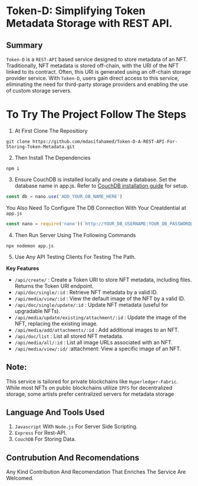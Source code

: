 # Token-D: Simplifying Token Metadata Storage with REST API.

## Summary
`Token-D` is a `REST-API` based service designed to store metadata of an NFT. Traditionally, NFT metadata is stored off-chain, with the URI of the NFT linked to its contract. Often, this URI is generated using an off-chain storage provider service. With `Token-D`, users gain direct access to this service, eliminating the need for third-party storage providers and enabling the use of custom storage servers.
# To Try The Project Follow The Steps
1. At First Clone The Repositiory

```shell
git clone https://github.com/mdasifahamed/Token-D-A-REST-API-For-Storing-Token-Metadata.git
```
2. Then Install The Dependencies

```shell
npm i
```
3. Ensure CouchDB is installed locally and create a database. Set the database name in app.js. Refer to  <a href='https://docs.couchdb.org/en/stable/install/index.html'>CouchDB installation guide</a> for setup.

```javascript
const db = nano.use('ADD_YOUR_DB_NAME_HERE')
```
You Also Need To Configure The DB Connection With Your Creatdential at `app.js`
```javascript
const nano = require('nano')(`http://YOUR_DB_USERNAME:YOUR_DB_PASSWORD@localhost:5984`)
```
4. Then Run Server Using The Following Commands

```shell
npx nodemon app.js
```
5. Use Any API Testing Clients For Testing The Path. 

**Key Features**
- `/api/create/` :  Create a Token URI to store NFT metadata, including files. Returns the Token URI endpoint.
- `/api/doc/single/:id` : Retrieve NFT metadata by a valid ID.
- `/api/media/view/:id` : View the default image of the NFT by a valid ID.
- `/api/doc/single/update/:id` : Update NFT metadata (useful for upgradable NFTs).
- `/api/media/update/existing/attachment/:id` : Update the image of the NFT, replacing the existing image.
- `/api/media/add/attachments/:id` : Add additional images to an NFT.
- `/api/doc/list` : List all stored NFT metadata.
- `/api/media/all/:id` : List all image URLs associated with an NFT.
- `/api/media/view/:id/` :attachment: View a specific image of an NFT.

## Note:
This service is tailored for private blockchains like `Hyperledger-Fabric`. While most NFTs on public blockchains utilize `IPFS` for decentralized storage, some artists prefer centralized servers for metadata storage
## Language And Tools Used 

1. `Javascript` With `Node.js` For Server Side Scripting.
2. `Express` For Rest-API. 
3. `CouchDB` For Storing Data. 

## Contrubution And Recomendations

Any Kind Contribution And Recomendation That Enriches The Service Are Welcomed.












